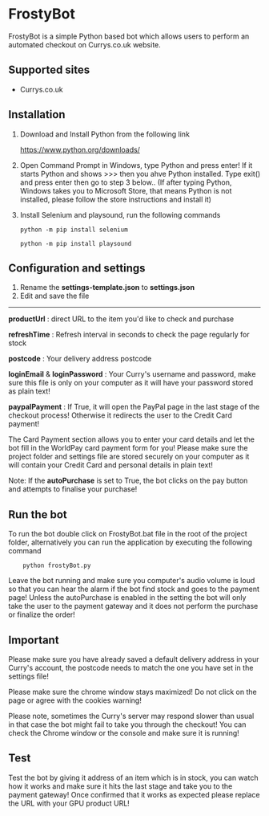 # FrostyBot

FrostyBot is a simple Python based bot which allows users to perform an automated checkout on Currys.co.uk website. 

## Supported sites
- Currys.co.uk

## Installation

1. Download and Install Python from the following link

	https://www.python.org/downloads/
	
2. Open Command Prompt in Windows, type Python and press enter! If it starts Python and shows >>> then you ahve Python installed. Type exit() and press enter then go to step 3 below..
(If after typing Python, Windows takes you to Microsoft Store, that means Python is not installed, please follow the store instructions and install it)

3. Install Selenium and playsound, run the following commands

	```
	python -m pip install selenium
	```
	```
	python -m pip install playsound
	```


## Configuration and settings

1. Rename the **settings-template.json** to **settings.json**
2. Edit and save the file

-----
**productUrl** : direct URL to the item you'd like to check and purchase

**refreshTime** : Refresh interval in seconds to check the page regularly for stock

**postcode** : Your delivery address postcode

**loginEmail** & **loginPassword**  : Your Curry's username and password, make sure this file is only on your computer as it will have your password stored as plain text!

**paypalPayment** : If True, it will open the PayPal page in the last stage of the checkout process! Otherwise it redirects the user to the Credit Card payment!

The Card Payment section allows you to enter your card details and let the bot fill in the WorldPay card payment form for you! Please make sure the project folder and settings file are stored securely on your computer as it will contain your Credit Card and personal details in plain text!

Note: If the **autoPurchase** is set to True, the bot clicks on the pay button and attempts to finalise your purchase!

## Run the bot

To run the bot double click on FrostyBot.bat file in the root of the project folder, alternatively you can run the application by executing the following command
```
	python frostyBot.py
```
Leave the bot running and make sure you computer's audio volume is loud so that you can hear the alarm if the bot find stock and goes to the payment page! Unless the autoPurchase is enabled in the setting the bot will only take the user to the payment gateway and it does not perform the purchase or finalize the order!

## Important 

Please make sure you have already saved a default delivery address in your Curry's account, the postcode needs to match the one you have set in the settings file!

Please make sure the chrome window stays maximized! Do not click on the page or agree with the cookies warning!

Please note, sometimes the Curry's server may respond slower than usual in that case the bot might fail to take you through the checkout! You can check the Chrome window or the console and make sure it is running!

## Test

Test the bot by giving it address of an item which is in stock, you can watch how it works and make sure it hits the last stage and take you to the payment gateway!
Once confirmed that it works as expected please replace the URL with your GPU product URL!





